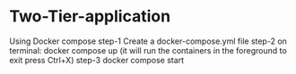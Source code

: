 # Two-Tier-application
Using Docker compose
step-1 Create a docker-compose.yml file 
step-2 on terminal: docker compose up (it will run the containers in the foreground to exit press Ctrl+X)
step-3 docker compose start
